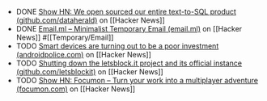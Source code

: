 - DONE [Show HN: We open sourced our entire text-to-SQL product (github.com/dataherald)](https://news.ycombinator.com/item?id=40456236) on [[Hacker News]]
- DONE [Email.ml – Minimalist Temporary Email (email.ml)](https://news.ycombinator.com/item?id=40471798) on [[Hacker News]] #[[Temporary/Email]]
- TODO [Smart devices are turning out to be a poor investment (androidpolice.com)](https://news.ycombinator.com/item?id=39888496) on [[Hacker News]]
- TODO [Shutting down the letsblock.it project and its official instance (github.com/letsblockit)](https://news.ycombinator.com/item?id=39883328) on [[Hacker News]]
- TODO [Show HN: Focumon – Turn your work into a multiplayer adventure (focumon.com)](https://news.ycombinator.com/item?id=39886442) on [[Hacker News]]